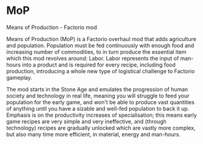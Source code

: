 # MoP
Means of Production - Factorio mod

Means of Production (MoP) is a Factorio overhaul mod that adds agriculture and population. Population must be fed continuously with enough food and increasing number of commodities, to in turn produce the essential item which this mod revolves around: Labor. Labor represents the input of man-hours into a product and is required for every recipe, including food production, introducing a whole new type of logistical challenge to Factorio gameplay. 

The mod starts in the Stone Age and emulates the progression of human society and technology in real life, meaning you will struggle to feed your population for the early game, and won't be able to produce vast quantities of anything until you have a sizable and well-fed population to back it up. Emphasis is on the productivity increases of specialisation; this means early game recipes are very simple and very ineffective, and (through technology) recipes are gradually unlocked which are vastly more complex, but also many time more efficient, in material, energy and man-hours.
